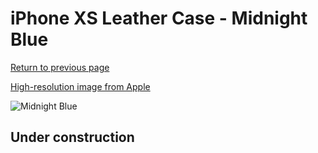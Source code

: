 # iPhone XS Leather Case - Midnight Blue

[Return to previous page](/iphone_x)

[High-resolution image from Apple](https://store.storeimages.cdn-apple.com/8756/as-images.apple.com/is/MRWU2?wid=4500&hei=4500&fmt=png)

<div style="width: 500px"><img src="/everyphone/MRWU2.png" alt="Midnight Blue"></div>

## Under construction
